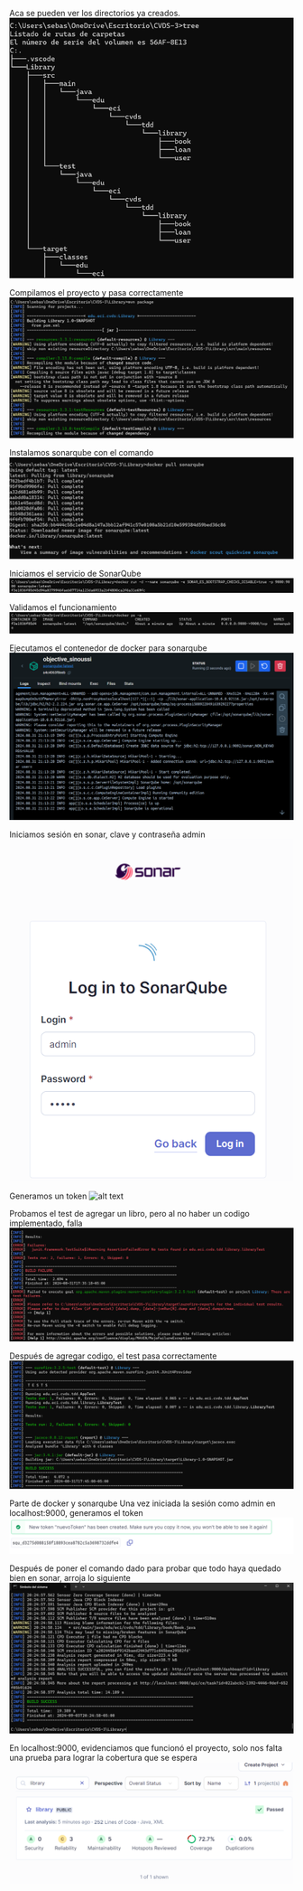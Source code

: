 Aca se pueden ver los directorios ya creados.
![alt text](image.png)

Compilamos el proyecto y pasa correctamente
![alt text](image-1.png)

Instalamos sonarqube con el comando
![alt text](image-2.png)

Iniciamos el servicio de SonarQube
![alt text](image-3.png)

Validamos el funcionamiento
![alt text](image-4.png)

Ejecutamos el contenedor de docker para sonarqube
![alt text](image-5.png)

Iniciamos sesión en sonar, clave y contraseña admin
![alt text](image-6.png)

Generamos un token
![alt text](image-7.png)

Probamos el test de agregar un libro, pero al no haber un codigo implementado, falla
![alt text](image-8.png)

Después de agregar codigo, el test pasa correctamente
![alt text](image-9.png)

Parte de docker y sonarqube
Una vez iniciada la sesión como admin en localhost:9000, generamos el token
![alt text](image-10.png)

Después de poner el comando dado para probar que todo haya quedado bien en sonar, arroja lo siguiente
![alt text](image-11.png)

En localhost:9000, evidenciamos que funcionó el proyecto, solo nos falta una prueba para lograr la cobertura que se espera
![alt text](image-12.png)